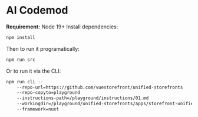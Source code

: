 # AI Codemod

**Requirement:** Node 19+
Install dependencies:

```bash
npm install
```

Then to run it programatically:

```bash
npm run src
```

Or to run it via the CLI:

```bash
npm run cli -- 
    --repo-url=https://github.com/vuestorefront/unified-storefronts 
    --repo-copyto=playground 
    --instructions-path=/playground/instructions/01.md 
    --workingdir=/playground/unified-storefronts/apps/storefront-unified-nuxt/ 
    --framework=nuxt
```